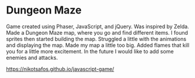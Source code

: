 # Dungeon Maze
Game created using Phaser, JavaScript, and jQuery. Was inspired by Zelda. Made a Dungeon Maze map, where you go and find different items. I found sprites then started building the map. Struggled a little with the animations and displaying the map. Made my map a little too big. Added flames that kill you for a little more excitement. In the future I would like to add some enemies and attacks.

https://nikotsafos.github.io/javascript-game/
